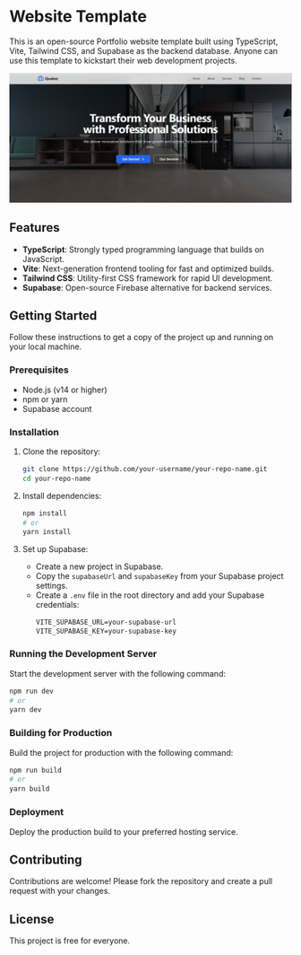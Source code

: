 # Website Template

This is an open-source Portfolio website template built using TypeScript, Vite, Tailwind CSS, and Supabase as the backend database. Anyone can use this template to kickstart their web development projects.

![Preview](./images/preview.png)

## Features

- **TypeScript**: Strongly typed programming language that builds on JavaScript.
- **Vite**: Next-generation frontend tooling for fast and optimized builds.
- **Tailwind CSS**: Utility-first CSS framework for rapid UI development.
- **Supabase**: Open-source Firebase alternative for backend services.

## Getting Started

Follow these instructions to get a copy of the project up and running on your local machine.

### Prerequisites

- Node.js (v14 or higher)
- npm or yarn
- Supabase account

### Installation

1. Clone the repository:
    ```sh
    git clone https://github.com/your-username/your-repo-name.git
    cd your-repo-name
    ```

2. Install dependencies:
    ```sh
    npm install
    # or
    yarn install
    ```

3. Set up Supabase:
    - Create a new project in Supabase.
    - Copy the `supabaseUrl` and `supabaseKey` from your Supabase project settings.
    - Create a `.env` file in the root directory and add your Supabase credentials:
        ```env
        VITE_SUPABASE_URL=your-supabase-url
        VITE_SUPABASE_KEY=your-supabase-key
        ```

### Running the Development Server

Start the development server with the following command:
```sh
npm run dev
# or
yarn dev
```

### Building for Production

Build the project for production with the following command:
```sh
npm run build
# or
yarn build
```

### Deployment

Deploy the production build to your preferred hosting service.

## Contributing

Contributions are welcome! Please fork the repository and create a pull request with your changes.

## License

This project is free for everyone.